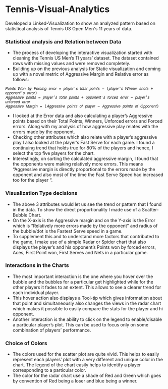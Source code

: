 # Tennis-Visual-Analytics
Developed a Linked-Visualization to show an analyzed pattern based on statistical analysis of Tennis US Open Men's 11 years of data.

### Statistical analysis and Relation between Data
* The process of developing the interactive visualization started with cleaning the Tennis US Men’s 11 years’ dataset. The dataset contained rows with missing values and were removed completely.
* Building up on the previous analysis for Static visualization and coming up with a novel metric of Aggressive Margin and Relative error as follows:

```
𝑃𝑜𝑖𝑛𝑡𝑠 𝑊𝑜𝑛 𝑏𝑦 𝐹𝑜𝑟𝑐𝑖𝑛𝑔 𝑒𝑟𝑟𝑜𝑟 = 𝑝𝑙𝑎𝑦𝑒𝑟’𝑠 𝑡𝑜𝑡𝑎𝑙 𝑝𝑜𝑖𝑛𝑡𝑠 − (𝑝𝑙𝑎𝑦𝑒𝑟’𝑠 𝑊𝑖𝑛𝑛𝑒𝑟 𝑠ℎ𝑜𝑡𝑠 + 𝑜𝑝𝑝𝑜𝑛𝑒𝑛𝑡’𝑠 𝑒𝑟𝑟𝑜𝑟)
𝐴𝑔𝑔𝑟𝑒𝑠𝑠𝑖𝑣𝑒 𝑝𝑜𝑖𝑛𝑡𝑠 = 𝑝𝑙𝑎𝑦𝑒𝑟’𝑠 𝑡𝑜𝑡𝑎𝑙 𝑝𝑜𝑖𝑛𝑡𝑠 + 𝑜𝑝𝑝𝑜𝑛𝑒𝑛𝑡′𝑠 𝑓𝑜𝑟𝑐𝑒𝑑 𝑒𝑟𝑟𝑜𝑟 − 𝑝𝑙𝑎𝑦𝑒𝑟’𝑠 𝑢𝑛𝑓𝑜𝑟𝑐𝑒𝑑 𝑒𝑟𝑟𝑜𝑟
𝐴𝑔𝑔𝑟𝑒𝑠𝑠𝑖𝑣𝑒 𝑀𝑎𝑟𝑔𝑖𝑛 = (𝐴𝑔𝑔𝑟𝑒𝑠𝑠𝑖𝑣𝑒 𝑝𝑜𝑖𝑛𝑡𝑠 𝑜𝑓 𝑝𝑙𝑎𝑦𝑒𝑟 − 𝐴𝑔𝑔𝑟𝑒𝑠𝑠𝑖𝑣𝑒 𝑝𝑜𝑖𝑛𝑡𝑠 𝑜𝑓 𝑂𝑝𝑝𝑜𝑛𝑒𝑛𝑡)
```

* I looked at the Error data and also calculating a player’s Aggressive points based on their Total Points, Winners, Unforced errors and Forced errors. Along with my analysis of how aggressive play relates with the errors made by the opponent. 
* Checking other attributes which also relate with a player’s aggressive play I also looked at the player’s Fast Serve for each game. I found a continuing trend that holds true for 80% of the players and hence, I select the top five players for the chart.
* Interestingly, on sorting the calculated aggressive margin, I found that the opponents were making relatively more errors. This means “Aggressive margin is directly proportional to the errors made by the opponent and also most of the time the Fast Serve Speed had increased too for the player “.

### Visualization Type decisions
* The above 3 attributes would let us see the trend or pattern that I found in the data. To show the direct proportionality I made use of a Scatter-Bubble Chart. 
* On the X-axis is the Aggressive margin and on the Y-axis is the Error which is “Relatively more errors made by the opponent” and radius of the bubble/dot is the Fastest Serve speed in a game.
* To supplement this and to understand more factors that contributed to the game, I make use of a simple Radar or Spider chart that also displays the player’s and his opponent’s Points won by forced errors, Aces, First Point won, First Serves and Nets in a particular game.


### Interactions in the Charts
* The most important interaction is the one where you hover over the bubble and the bubbles for a particular get highlighted while for the other players it fades to an extent. This allows to see a clearer trend for each individual player. 
* This hover action also displays a Tool-tip which gives information about that point and simultaneously also changes the views in the radar chart which makes it possible to easily compare the stats for the player and hi opponent. 
* Another interaction is the ability to click on the legend to enable/disable a particular player’s plot. This can be used to focus only on some combination of players’ performance.


### Choice of Colors
* The colors used for the scatter plot are quite vivid. This helps to easily represent each players’ plot with a very different and unique color in the chart. The legend of the chart easily helps to identify a player corresponding to a particular color. 
* The color for the radar chart use a shade of Red and Green which goes by convention of Red being a loser and blue being a winner.

